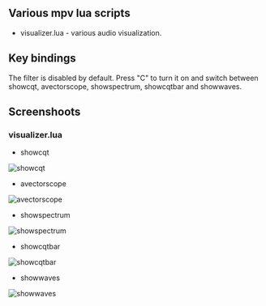 ## Various mpv lua scripts

- visualizer.lua - various audio visualization.

## Key bindings

The filter is disabled by default.
Press "C" to turn it on and switch between showcqt, avectorscope, showspectrum, showcqtbar and showwaves.

## Screenshoots

### visualizer.lua

- showcqt

![showcqt](screenshoots/showcqt.jpg)

- avectorscope

![avectorscope](screenshoots/avectorscope.jpg)

- showspectrum

![showspectrum](screenshoots/showspectrum.jpg)

- showcqtbar

![showcqtbar](screenshoots/showcqtbar.jpg)

- showwaves

![showwaves](screenshoots/showwaves.jpg)

